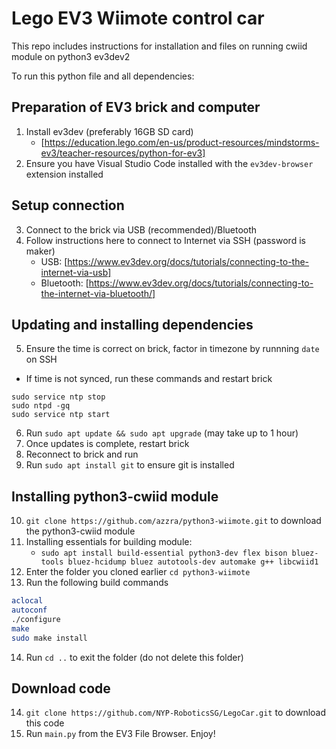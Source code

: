 # Lego EV3 Wiimote control car

This repo includes instructions for installation and files on running cwiid module on python3 ev3dev2

To run this python file and all dependencies:

## Preparation of EV3 brick and computer
1. Install ev3dev (preferably 16GB SD card)
    - [https://education.lego.com/en-us/product-resources/mindstorms-ev3/teacher-resources/python-for-ev3]
2. Ensure you have Visual Studio Code installed with the `ev3dev-browser` extension installed

## Setup connection
3. Connect to the brick via USB (recommended)/Bluetooth
4. Follow instructions here to connect to Internet via SSH (password is maker)
    - USB: [https://www.ev3dev.org/docs/tutorials/connecting-to-the-internet-via-usb]
    - Bluetooth: [https://www.ev3dev.org/docs/tutorials/connecting-to-the-internet-via-bluetooth/]

## Updating and installing dependencies
5. Ensure the time is correct on brick, factor in timezone by runnning `date` on SSH 
- If time is not synced, run these commands and restart brick
```
sudo service ntp stop
sudo ntpd -gq
sudo service ntp start
```
6. Run `sudo apt update && sudo apt upgrade` (may take up to 1 hour)
7. Once updates is complete, restart brick
8. Reconnect to brick and run
9. Run `sudo apt install git` to ensure git is installed

## Installing python3-cwiid module
10. `git clone https://github.com/azzra/python3-wiimote.git` to download the python3-cwiid module
11. Installing essentials for building module:
    - `sudo apt install build-essential python3-dev flex bison bluez-tools bluez-hcidump bluez autotools-dev automake g++ libcwiid1`
12. Enter the folder you cloned earlier `cd python3-wiimote`
13. Run the following build commands
```sh
aclocal
autoconf
./configure
make
sudo make install
```
14. Run `cd ..` to exit the folder (do not delete this folder)

## Download code
14. `git clone https://github.com/NYP-RoboticsSG/LegoCar.git` to download this code
15. Run `main.py` from the EV3 File Browser. Enjoy!
